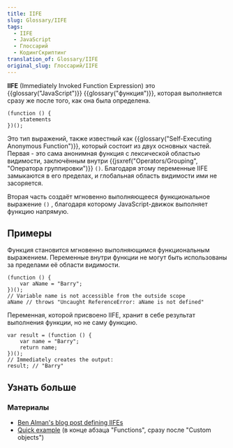 ```yaml
---
title: IIFE
slug: Glossary/IIFE
tags:
  - IIFE
  - JavaScript
  - Глоссарий
  - КодингСкриптинг
translation_of: Glossary/IIFE
original_slug: Глоссарий/IIFE
---
```

**IIFE** (Immediately Invoked Function Expression) это {{glossary("JavaScript")}} {{glossary("функция")}}, которая выполняется сразу же после того, как она была определена.

```
(function () {
    statements
})();
```

Это тип выражений, также известный как {{glossary("Self-Executing Anonymous Function")}}, который состоит из двух основных частей. Первая - это сама анонимная функция с лексической областью видимости, заключённым внутри {{jsxref("Operators/Grouping", "Оператора группировки")}} `()`. Благодаря этому переменные IIFE замыкаются в его пределах, и глобальная область видимости ими не засоряется.

Вторая часть создаёт мгновенно выполняющееся функциональное выражение `()` , благодаря которому JavaScript-движок выполняет функцию напрямую.

## Примеры

Функция становится мгновенно выполняющимся функциональным выражением. Переменные внутри функции не могут быть использованы за пределами её области видимости.

```
(function () {
    var aName = "Barry";
})();
// Variable name is not accessible from the outside scope
aName // throws "Uncaught ReferenceError: aName is not defined"
```

Переменная, которой присвоено IIFE, хранит в себе результат выполнения функции, но не саму функцию.

```
var result = (function () {
    var name = "Barry";
    return name;
})();
// Immediately creates the output:
result; // "Barry"
```

## Узнать больше

### Материалы

- [Ben Alman's blog post defining IIFEs](http://benalman.com/news/2010/11/immediately-invoked-function-expression/)
- [Quick example](/ru/docs/Web/JavaScript/A_re-introduction_to_JavaScript#Functions) (в конце абзаца "Functions", сразу после "Custom objects")
